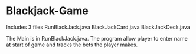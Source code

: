 # Blackjack-Game

Includes 3 files
  RunBlackJack.java
  BlackJackCard.java
  BlackJackDeck.java

The Main is in RunBlackJack.java. The program allow player to enter name at start of game and tracks the bets the player makes. 
